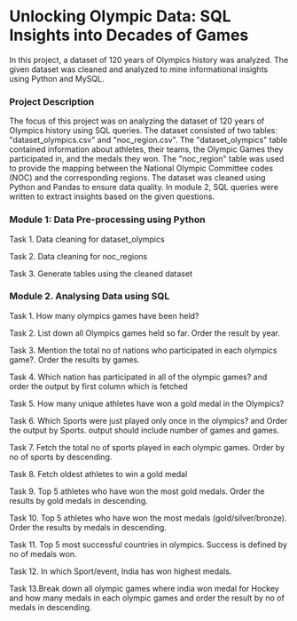 # Unlocking Olympic Data: SQL Insights into Decades of Games

In this project, a dataset of 120 years of Olympics history was analyzed. The given dataset was cleaned and analyzed to mine informational insights using Python and MySQL.

### Project Description

The focus of this project was on analyzing the dataset of 120 years of Olympics history using SQL queries. The dataset consisted of two tables: "dataset_olympics.csv" and "noc_region.csv". The "dataset_olympics" table contained information about athletes, their teams, the Olympic Games they participated in, and the medals they won. The "noc_region" table was used to provide the mapping between the National Olympic Committee codes (NOC) and the corresponding regions. The dataset was cleaned using Python and Pandas to ensure data quality. In module 2, SQL queries were written to extract insights based on the given questions.


### Module 1: Data Pre-processing using Python

Task 1. Data cleaning for dataset_olympics

Task 2. Data cleaning for noc_regions

Task 3. Generate tables using the cleaned dataset


### Module 2. Analysing Data using SQL


Task 1. How many olympics games have been held?

Task 2. List down all Olympics games held so far. Order the result by year.

Task 3. Mention the total no of nations who participated in each olympics game?. Order the results by games.

Task 4. Which nation has participated in all of the olympic games? and order the output by first column which is fetched

Task 5. How many unique athletes have won a gold medal in the Olympics?

Task 6. Which Sports were just played only once in the olympics? and Order the output by Sports. output should include number of games and games.

Task 7. Fetch the total no of sports played in each olympic games. Order by no of sports by descending.

Task 8. Fetch oldest athletes to win a gold medal

Task 9. Top 5 athletes who have won the most gold medals. Order the results by gold medals in descending.

Task 10. Top 5 athletes who have won the most medals (gold/silver/bronze). Order the results by medals in descending.

Task 11. Top 5 most successful countries in olympics. Success is defined by no of medals won.

Task 12. In which Sport/event, India has won highest medals.

Task 13.Break down all olympic games where india won medal for Hockey and how many medals in each olympic games and order the result by no of medals in descending.

